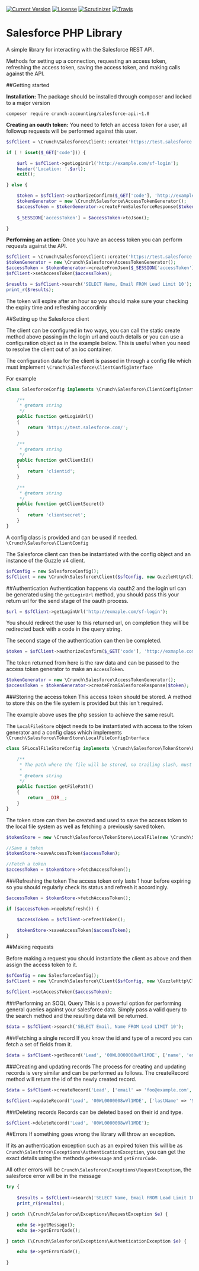 [![Current Version](https://img.shields.io/packagist/v/crunch-accounting/salesforce-api.svg?style=flat-square)](https://packagist.org/packages/crunch-accounting/salesforce-api)
[![License](https://img.shields.io/packagist/l/crunch-accounting/salesforce-api.svg?style=flat-square)](https://packagist.org/packages/crunch-accounting/salesforce-api)
[![Scrutinizer](https://img.shields.io/scrutinizer/g/crunch-accounting/salesforce-api-php-wrapper.svg?style=flat-square)](https://scrutinizer-ci.com/g/crunch-accounting/salesforce-api-php-wrapper/)
[![Travis](https://img.shields.io/travis/crunch-accounting/salesforce-api-php-wrapper.svg?style=flat-square)](https://travis-ci.org/crunch-accounting/salesforce-api-php-wrapper)

# Salesforce PHP Library

A simple library for interacting with the Salesforce REST API.

Methods for setting up a connection, requesting an access token, refreshing the access token, saving the access token, and making calls against the API.


##Getting started

__Installation:__
The package should be installed through composer and locked to a major version
```
composer require crunch-accounting/salesforce-api:~1.0
```

__Creating an oauth token:__
You need to fetch an access token for a user, all followup requests will be performed against this user.

```php
$sfClient = \Crunch\Salesforce\Client::create('https://test.salesforce.com/', 'clientid', 'clientsecret');

if ( ! isset($_GET['code'])) {

    $url = $sfClient->getLoginUrl('http://example.com/sf-login');
    header('Location: '.$url);
    exit();

} else {

    $token = $sfClient->authorizeConfirm($_GET['code'], 'http://example.com/sf-login');
    $tokenGenerator = new \Crunch\Salesforce\AccessTokenGenerator();
    $accessToken = $tokenGenerator->createFromSalesforceResponse($token);
    
    $_SESSION['accessToken'] = $accessToken->toJson();

}

```


__Performing an action:__
Once you have an access token you can perform requests against the API.

```php
$sfClient = \Crunch\Salesforce\Client::create('https://test.salesforce.com/', 'clientid', 'clientsecret');
$tokenGenerator = new \Crunch\Salesforce\AccessTokenGenerator();
$accessToken = $tokenGenerator->createFromJson($_SESSION['accessToken']);
$sfClient->setAccessToken($accessToken);

$results = $sfClient->search('SELECT Name, Email FROM Lead Limit 10');
print_r($results);

```

The token will expire after an hour so you should make sure your checking the expiry time and refreshing accordinly

##Setting up the Salesforce client

The client can be configured in two ways, you can call the static create method above passing in the login url and oauth 
details or you can use a configuration object as in the example below. This is useful when you need to resolve 
the client out of an ioc container.
 
The configuration data for the client is passed in through a config file which must implement `\Crunch\Salesforce\ClientConfigInterface`

For example

```php
class SalesforceConfig implements \Crunch\Salesforce\ClientConfigInterface {

    /**
     * @return string
     */
    public function getLoginUrl()
    {
        return 'https://test.salesforce.com/';
    }

    /**
     * @return string
     */
    public function getClientId()
    {
        return 'clientid';
    }

    /**
     * @return string
     */
    public function getClientSecret()
    {
        return 'clientsecret';
    }
}

```

A config class is provided and can be used if needed. `\Crunch\Salesforce\ClientConfig`


The Salesforce client can then be instantiated with the config object and an instance of the Guzzle v4 client.

```php
$sfConfig = new SalesforceConfig();
$sfClient = new \Crunch\Salesforce\Client($sfConfig, new GuzzleHttp\Client());

```

##Authentication
Authentication happens via oauth2 and the login url can be generated using the `getLoginUrl` method, you should pass this your return url for the send stage of the oauth process.

```php
$url = $sfClient->getLoginUrl('http://exmaple.com/sf-login');

```

You should redirect the user to this returned url, on completion they will be redirected back with a code in the query string.

The second stage of the authentication can then be completed.

```php
$token = $sfClient->authorizeConfirm($_GET['code'], 'http://exmaple.com/sf-login');

```

The token returned from here is the raw data and can be passed to the access token generator to make an `AccessToken`.


```php
$tokenGenerator = new \Crunch\Salesforce\AccessTokenGenerator();
$accessToken = $tokenGenerator->createFromSalesforceResponse($token);

```

###Storing the access token
This access token should be stored. A method to store this on the file system is provided but this isn't required.

The example above uses the php session to achieve the same result.

The `LocalFileStore` object needs to be instantiated with access to the token generator and a config class which implements `\Crunch\Salesforce\TokenStore\LocalFileConfigInterface`

```php
class SFLocalFileStoreConfig implements \Crunch\Salesforce\TokenStore\LocalFileConfigInterface {

    /**
     * The path where the file will be stored, no trailing slash, must be writable
     *
     * @return string
     */
    public function getFilePath()
    {
        return __DIR__;
    }
}

```

The token store can then be created and used to save the access token to the local file system as well as fetching a previously saved token.

```php
$tokenStore = new \Crunch\Salesforce\TokenStore\LocalFile(new \Crunch\Salesforce\AccessTokenGenerator, new SFLocalFileStoreConfig);

//Save a token
$tokenStore->saveAccessToken($accessToken);

//Fetch a token
$accessToken = $tokenStore->fetchAccessToken();

```

###Refreshing the token
The access token only lasts 1 hour before expiring so you should regularly check its status and refresh it accordingly.

```php
$accessToken = $tokenStore->fetchAccessToken();

if ($accessToken->needsRefresh()) {

	$accessToken = $sfClient->refreshToken();

    $tokenStore->saveAccessToken($accessToken);
}

```

##Making requests

Before making a request you should instantiate the client as above and then assign the access token to it.

```php
$sfConfig = new SalesforceConfig();
$sfClient = new \Crunch\Salesforce\Client($sfConfig, new \GuzzleHttp\Client());

$sfClient->setAccessToken($accessToken);

```

###Performing an SOQL Query
This is a powerful option for performing general queries against your salesforce data.
Simply pass a valid query to the search method and the resulting data will be returned.

```php
$data = $sfClient->search('SELECT Email, Name FROM Lead LIMIT 10');

```

###Fetching a single record
If you know the id and type of a record you can fetch a set of fields from it.

```php
$data = $sfClient->getRecord('Lead', '00WL0000008wVl1MDE', ['name', 'email', 'phone']);

```

###Creating and updating records
The process for creating and updating records is very similar and can be performed as follows.
The createRecord method will return the id of the newly created record.

```php
$data = $sfClient->createRecord('Lead', ['email' => 'foo@example.com', 'Company' => 'New test', 'lastName' => 'John Doe']);

$sfClient->updateRecord('Lead', '00WL0000008wVl1MDE', ['lastName' => 'Steve Jobs']);

```

###Deleting records
Records can be deleted based on their id and type.

```php
$sfClient->deleteRecord('Lead', '00WL0000008wVl1MDE');

```

##Errors
If something goes wrong the library will throw an exception. 

If its an authentication exception such as an expired token this will be as `Crunch\Salesforce\Exceptions\AuthenticationException`,
you can get the exact details using the methods `getMessage` and `getErrorCode`.

All other errors will be `Crunch\Salesforce\Exceptions\RequestException`, the salesforce error will be in the message


```php
try {
    
    $results = $sfClient->search('SELECT Name, Email FROM Lead Limit 10');
    print_r($results);

} catch (\Crunch\Salesforce\Exceptions\RequestException $e) {

    echo $e->getMessage();
    echo $e->getErrorCode();

} catch (\Crunch\Salesforce\Exceptions\AuthenticationException $e) {

    echo $e->getErrorCode();
    
}

```
